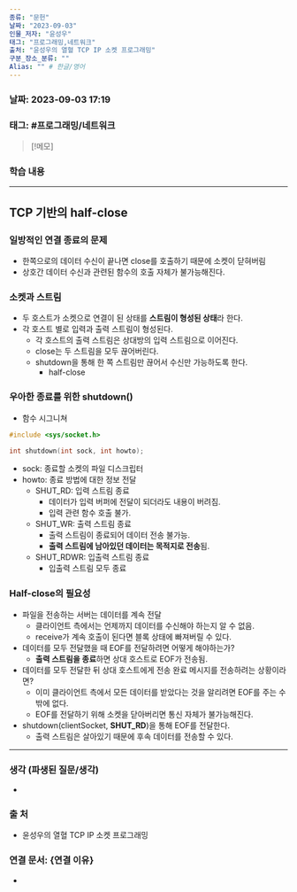```yaml
---
종류: "문헌"
날짜: "2023-09-03"
인물_저자: "윤성우"
태그: "프로그래밍,네트워크"
출처: "윤성우의 열혈 TCP IP 소켓 프로그래밍"
구분_장소_분류: ""
Alias: "" # 한글/영어
---
```


### 날짜: 2023-09-03 17:19
### 태그: #프로그래밍/네트워크

>[!메모]
> 

### 학습 내용
---
## TCP 기반의 half-close
### 일방적인 연결 종료의 문제
- 한쪽으로의 데이터 수신이 끝나면 close를 호출하기 때문에 소켓이 닫혀버림
- 상호간 데이터 수신과 관련된 함수의 호출 자체가 불가능해진다.
### 소켓과 스트림
- 두 호스트가 소켓으로 연결이 된 상태를 **스트림이 형성된 상태**라 한다.
- 각 호스트 별로 입력과 출력 스트림이 형성된다. 
	- 각 호스트의 출력 스트림은 상대방의 입력 스트림으로 이어진다.
	- close는 두 스트림을 모두 끊어버린다.
	- shutdown을 통해 한 쪽 스트림만 끊어서 수신만 가능하도록 한다.
		- half-close
### 우아한 종료를 위한 shutdown()
- 함수 시그니쳐
```c++
#include <sys/socket.h>

int shutdown(int sock, int howto);
```
- sock: 종료할 소켓의 파일 디스크립터
- howto: 종료 방법에 대한 정보 전달
	- SHUT_RD: 입력 스트림 종료
		- 데이터가 입력 버퍼에 전달이 되더라도 내용이 버려짐.
		- 입력 관련 함수 호출 불가.
	- SHUT_WR: 출력 스트림 종료
		- 출력 스트림이 종료되어 데이터 전송 불가능.
		- **출력 스트림에 남아있던 데이터는 목적지로 전송**됨.
	- SHUT_RDWR: 입출력 스트림 종료
		- 입출력 스트림 모두 종료
### Half-close의 필요성
- 파일을 전송하는 서버는 데이터를 계속 전달
	- 클라이언트 측에서는 언제까지 데이터를 수신해야 하는지 알 수 없음.
	- receive가 계속 호출이 된다면 블록 상태에 빠져버릴 수 있다.
- 데이터를 모두 전달했을 때 EOF를 전달하려면 어떻게 해야하는가?
	- **출력 스트림을 종료**하면 상대 호스트로 EOF가 전송됨.
- 데이터를 모두 전달한 뒤 상대 호스트에게 전송 완료 메시지를 전송하려는 상황이라면?
	- 이미 클라이언트 측에서 모든 데이터를 받았다는 것을 알리려면 EOF를 주는 수밖에 없다.
	- EOF를 전달하기 위해 소켓을 닫아버리면 통신 자체가 불가능해진다.
- shutdown(clientSocket, **SHUT_RD**)을 통해 EOF를 전달한다.
	- 출력 스트림은 살아있기 때문에 후속 데이터를 전송할 수 있다.

---
### 생각 (파생된 질문/생각)
- 
### 출 처
- 윤성우의 열혈 TCP IP 소켓 프로그래밍

### 연결 문서: {연결 이유}
- 